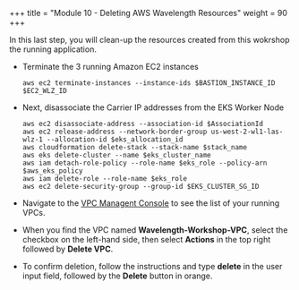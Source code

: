 +++
title = "Module 10 - Deleting AWS Wavelength Resources"
weight = 90
+++

In this last step, you will clean-up the resources created from this wokrshop the running application. 

* Terminate the 3 running Amazon EC2 instances
    ```
    aws ec2 terminate-instances --instance-ids $BASTION_INSTANCE_ID $EC2_WLZ_ID
    ```
    
* Next, disassociate the Carrier IP addresses from the EKS Worker Node
    ```
    aws ec2 disassociate-address --association-id $AssociationId
    aws ec2 release-address --network-border-group us-west-2-wl1-las-wlz-1 --allocation-id $eks_allocation_id
    aws cloudformation delete-stack --stack-name $stack_name
    aws eks delete-cluster --name $eks_cluster_name
    aws iam detach-role-policy --role-name $eks_role --policy-arn $aws_eks_policy 
    aws iam delete-role --role-name $eks_role
    aws ec2 delete-security-group --group-id $EKS_CLUSTER_SG_ID
    ```

* Navigate to the [VPC Managent Console](https://us-west-2.console.aws.amazon.com/vpc/home?region=us-west-2#vpcs:) to see the list of your running VPCs. 
* When you find the VPC named **Wavelength-Workshop-VPC**, select the checkbox on the left-hand side, then select **Actions** in the top right followed by **Delete VPC**.
* To confirm deletion, follow the instructions and type **delete** in the user input field, followed by the **Delete** button in orange.


